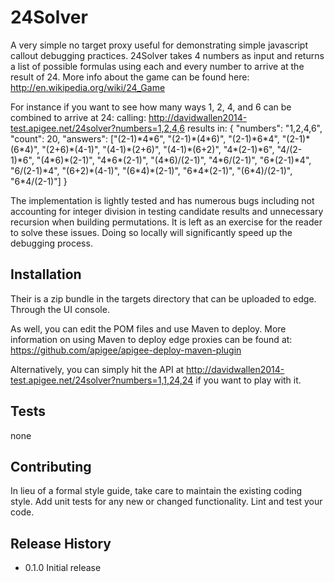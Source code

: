 24Solver
========

A very simple no target proxy useful for demonstrating simple javascript callout debugging practices. 24Solver takes 4 numbers as input and returns a list of possible formulas using each and every number to arrive at the result of 24. More info about the game can be found here: http://en.wikipedia.org/wiki/24_Game

For instance if you want to see how many ways 1, 2, 4, and 6 can be combined to arrive at 24:
	calling: http://davidwallen2014-test.apigee.net/24solver?numbers=1,2,4,6
	results in:
		{
		    "numbers": "1,2,4,6",
		    "count": 20,
		    "answers": ["(2-1)\*4\*6", "(2-1)\*(4\*6)", "(2-1)\*6\*4", "(2-1)\*(6\*4)", "(2+6)\*(4-1)", "(4-1)\*(2+6)", "(4-1)\*(6+2)", "4\*(2-1)\*6", "4/(2-1)\*6", "(4\*6)\*(2-1)", "4\*6\*(2-1)", "(4\*6)/(2-1)", "4\*6/(2-1)", "6\*(2-1)\*4", "6/(2-1)\*4", "(6+2)\*(4-1)", "(6\*4)\*(2-1)", "6\*4\*(2-1)", "(6\*4)/(2-1)", "6\*4/(2-1)"]
		}

The implementation is lightly tested and has numerous bugs including not accounting for integer division in testing candidate results and unnecessary recursion when building permutations. It is left as an exercise for the reader to solve these issues. Doing so locally will significantly speed up the debugging process.

## Installation

Their is a zip bundle in the targets directory that can be uploaded to edge. Through the UI console.

As well, you can edit the POM files and use Maven to deploy. More information on using Maven to deploy edge proxies can be found at: 
https://github.com/apigee/apigee-deploy-maven-plugin

Alternatively, you can simply hit the API at http://davidwallen2014-test.apigee.net/24solver?numbers=1,1,24,24 if you want to play with it.

## Tests

  none

## Contributing

In lieu of a formal style guide, take care to maintain the existing coding style.
Add unit tests for any new or changed functionality. Lint and test your code.

## Release History

* 0.1.0 Initial release